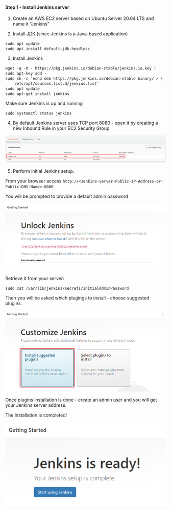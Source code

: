 #### Step 1 - Install Jenkins server


1. Create an AWS EC2 server based on Ubuntu Server 20.04 LTS and name it "Jenkins"

2. Install [JDK](https://en.wikipedia.org/wiki/Java_Development_Kit) (since Jenkins is a Java-based application)

```
sudo apt update
sudo apt install default-jdk-headless
```

3. Install Jenkins

```
wget -q -O - https://pkg.jenkins.io/debian-stable/jenkins.io.key | sudo apt-key add -
sudo sh -c 'echo deb https://pkg.jenkins.io/debian-stable binary/ > \
    /etc/apt/sources.list.d/jenkins.list'
sudo apt update
sudo apt-get install jenkins
```

Make sure Jenkins is up and running

```
sudo systemctl status jenkins
```

4. By default Jenkins server uses TCP port 8080 - open it by creating a new Inbound Rule in your EC2 Security Group

![](./images/open_port8080.png)

5. Perform initial Jenkins setup.

From your browser access `http://<Jenkins-Server-Public-IP-Address-or-Public-DNS-Name>:8080`

You will be prompted to provide a default admin password

![](./images/unlock_jenkins.png)

Retrieve it from your server:

```
sudo cat /var/lib/jenkins/secrets/initialAdminPassword
```

Then you will be asked which plugings to install - choose suggested plugins.

![](./images/jenkins_plugins.png)

Once plugins installation is done - create an admin user and you will get your Jenkins server address.

The installation is completed!

![](./images/jenkins_ready.png)

